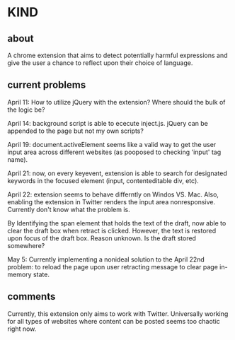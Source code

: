 # KIND

## about
A chrome extension that aims to detect potentially harmful expressions and give the user a chance to reflect upon their choice of language.

## current problems
April 11: How to utilize jQuery with the extension? Where should the bulk of the logic be?

April 14: background script is able to ececute inject.js. jQuery can be appended to the page but not my own scripts?

April 19: document.activeElement seems like a valid way to get the user input area across different websites (as pooposed to checking 'input' tag name). 

April 21: now, on every keyevent, extension is able to search for designated keywords in the focused element (input, contenteditable div, etc). 

April 22: extension seems to behave differntly on Windos VS. Mac. Also, enabling the extension in Twitter renders the input area nonresponsive. Currently don't know what the problem is. 

By Identifying the span element that holds the text of the draft, now able to clear the draft box when retract is clicked. However, the text is restored upon focus of the draft box. Reason unknown. Is the draft stored somewhere? 

May 5: Currently implementing a nonideal solution to the April 22nd problem: to reload the page upon user retracting message to clear page in-memory state. 

## comments
Currently, this extension only aims to work with Twitter. Universally working for all types of websites where content can be posted seems too chaotic right now. 

